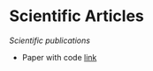 # Scientific Articles
*Scientific publications*

- Paper with code [link](https://paperswithcode.com/greatest)
